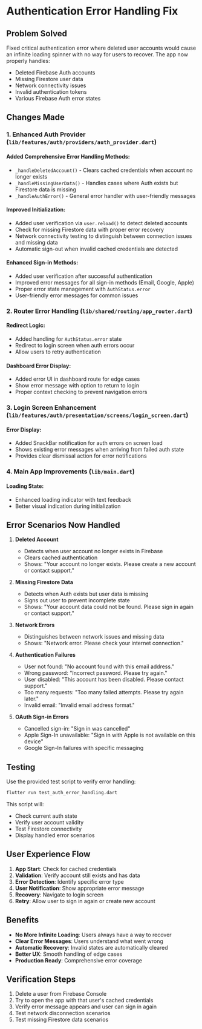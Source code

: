 # Authentication Error Handling Fix

## Problem Solved
Fixed critical authentication error where deleted user accounts would cause an infinite loading spinner with no way for users to recover. The app now properly handles:
- Deleted Firebase Auth accounts
- Missing Firestore user data
- Network connectivity issues
- Invalid authentication tokens
- Various Firebase Auth error states

## Changes Made

### 1. Enhanced Auth Provider (`lib/features/auth/providers/auth_provider.dart`)

#### Added Comprehensive Error Handling Methods:
- `_handleDeletedAccount()` - Clears cached credentials when account no longer exists
- `_handleMissingUserData()` - Handles cases where Auth exists but Firestore data is missing
- `_handleAuthError()` - General error handler with user-friendly messages

#### Improved Initialization:
- Added user verification via `user.reload()` to detect deleted accounts
- Check for missing Firestore data with proper error recovery
- Network connectivity testing to distinguish between connection issues and missing data
- Automatic sign-out when invalid cached credentials are detected

#### Enhanced Sign-in Methods:
- Added user verification after successful authentication
- Improved error messages for all sign-in methods (Email, Google, Apple)
- Proper error state management with `AuthStatus.error`
- User-friendly error messages for common issues

### 2. Router Error Handling (`lib/shared/routing/app_router.dart`)

#### Redirect Logic:
- Added handling for `AuthStatus.error` state
- Redirect to login screen when auth errors occur
- Allow users to retry authentication

#### Dashboard Error Display:
- Added error UI in dashboard route for edge cases
- Show error message with option to return to login
- Proper context checking to prevent navigation errors

### 3. Login Screen Enhancement (`lib/features/auth/presentation/screens/login_screen.dart`)

#### Error Display:
- Added SnackBar notification for auth errors on screen load
- Shows existing error messages when arriving from failed auth state
- Provides clear dismissal action for error notifications

### 4. Main App Improvements (`lib/main.dart`)

#### Loading State:
- Enhanced loading indicator with text feedback
- Better visual indication during initialization

## Error Scenarios Now Handled

1. **Deleted Account**
   - Detects when user account no longer exists in Firebase
   - Clears cached authentication
   - Shows: "Your account no longer exists. Please create a new account or contact support."

2. **Missing Firestore Data**
   - Detects when Auth exists but user data is missing
   - Signs out user to prevent incomplete state
   - Shows: "Your account data could not be found. Please sign in again or contact support."

3. **Network Errors**
   - Distinguishes between network issues and missing data
   - Shows: "Network error. Please check your internet connection."

4. **Authentication Failures**
   - User not found: "No account found with this email address."
   - Wrong password: "Incorrect password. Please try again."
   - User disabled: "This account has been disabled. Please contact support."
   - Too many requests: "Too many failed attempts. Please try again later."
   - Invalid email: "Invalid email address format."

5. **OAuth Sign-in Errors**
   - Cancelled sign-in: "Sign in was cancelled"
   - Apple Sign-In unavailable: "Sign in with Apple is not available on this device"
   - Google Sign-In failures with specific messaging

## Testing

Use the provided test script to verify error handling:
```bash
flutter run test_auth_error_handling.dart
```

This script will:
- Check current auth state
- Verify user account validity
- Test Firestore connectivity
- Display handled error scenarios

## User Experience Flow

1. **App Start**: Check for cached credentials
2. **Validation**: Verify account still exists and has data
3. **Error Detection**: Identify specific error type
4. **User Notification**: Show appropriate error message
5. **Recovery**: Navigate to login screen
6. **Retry**: Allow user to sign in again or create new account

## Benefits

- **No More Infinite Loading**: Users always have a way to recover
- **Clear Error Messages**: Users understand what went wrong
- **Automatic Recovery**: Invalid states are automatically cleared
- **Better UX**: Smooth handling of edge cases
- **Production Ready**: Comprehensive error coverage

## Verification Steps

1. Delete a user from Firebase Console
2. Try to open the app with that user's cached credentials
3. Verify error message appears and user can sign in again
4. Test network disconnection scenarios
5. Test missing Firestore data scenarios